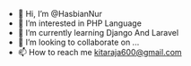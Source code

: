 - 👋 Hi, I’m @HasbianNur
- 👀 I’m interested in PHP Language
- 🌱 I’m currently learning Django And Laravel
- 💞️ I’m looking to collaborate on ...
- 📫 How to reach me kitaraja600@gmail.com

<!---
HasbianNur/HasbianNur is a ✨ special ✨ repository because its `README.md` (this file) appears on your GitHub profile.
You can click the Preview link to take a look at your changes.
--->
